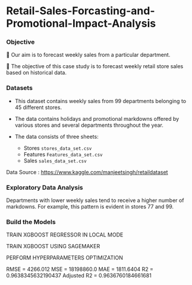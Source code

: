 # Retail-Sales-Forcasting-and-Promotional-Impact-Analysis

### Objective

🌟 Our aim is to forecast weekly sales from a particular department.

🌟 The objective of this case study is to forecast weekly retail store sales based on historical data.


### Datasets

- This dataset contains weekly sales from 99 departments belonging to 45 different stores.
  
- The data contains holidays and promotional markdowns offered by various stores and several departments throughout the year.

- The data consists of three sheets: 
    - Stores `stores_data_set.csv`
    - Features `Features_data_set.csv`
    - Sales `sales_data_set.csv`

Data Source : https://www.kaggle.com/manjeetsingh/retaildataset


### Exploratory Data Analysis 

Departments with lower weekly sales tend to receive a higher number of markdowns. For example, this pattern is evident in stores 77 and 99. 


### Build the Models

TRAIN XGBOOST REGRESSOR IN LOCAL MODE

TRAIN XGBOOST USING SAGEMAKER

PERFORM HYPERPARAMETERS OPTIMIZATION

RMSE = 4266.012 
MSE = 18198860.0 
MAE = 1811.6404 
R2 = 0.9638345632190437 
Adjusted R2 = 0.9636760184661681
